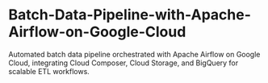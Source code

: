 # Batch-Data-Pipeline-with-Apache-Airflow-on-Google-Cloud
Automated batch data pipeline orchestrated with Apache Airflow on Google Cloud, integrating Cloud Composer, Cloud Storage, and BigQuery for scalable ETL workflows.
